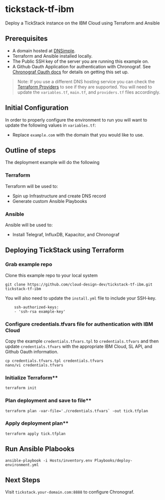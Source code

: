# tickstack-tf-ibm
Deploy a TickStack instance on the IBM Cloud using Terraform and Ansible

## Prerequisites
 - A domain hosted at [DNSimple](https://dnsimple.com). 
 - Terraform and Ansible installed locally.
 - The Public SSH key of the server you are running this example on. 
 - A Github Oauth Application for authentication with Chronograf. See [Chronograf Oauth docs](https://docs.influxdata.com/chronograf/v1.5/administration/managing-security/#creating-github-oauth-2-0-applications) for details on getting this set up. 

> Note: If you use a different DNS hosting service you can check the [Terraform Providers](https://www.terraform.io/docs/providers/index.html) to see if they are supported. You will need to update the `variables.tf`, `main.tf`, and `providers.tf` files accordingly.

## Initial Configuration
In order to properly configure the environment to run you will want to update the following values in `variables.tf`:

 - Replace `example.com` with the domain that you would like to use.

## Outline of steps
The deployment example will do the following

### Terraform
Terraform will be used to:
 - Spin up Infrastructure and create DNS record 
 - Generate custom Ansible Playbooks
 
### Ansible
Ansible will be used to:
 - Install Telegraf, InfluxDB, Kapacitor, and Chronograf
 
## Deploying TickStack using Terraform
### Grab example repo
Clone this example repo to your local system

```
git clone https://github.com/cloud-design-dev/tickstack-tf-ibm.git
tickstack-tf-ibm
```

You will also need to update the `install.yml` file to include your SSH-key. 

```
    ssh-authorized-keys:
    - 'ssh-rsa example-key'
```

### Configure credentials.tfvars file for authentication with IBM Cloud
Copy the example `credentials.tfvars.tpl` to `credentials.tfvars` and then update `credentials.tfvars` with the appropriate IBM Cloud, SL API, and Github Oauth information. 

```
cp credentials.tfvars.tpl credentials.tfvars
nano/vi credentials.tfvars
```

### Initialize Terraform** 
```
terraform init 
```

### Plan deployment and save to file**

```
terraform plan -var-file='./credentials.tfvars` -out tick.tfplan
```

### Apply deployment plan** 

```
terraform apply tick.tfplan
```

## Run Ansible Plabooks 

```
ansible-playbook -i Hosts/inventory.env Playbooks/deploy-environment.yml
```

## Next Steps

Visit `tickstack.your-domain.com:8888` to configure Chronograf. 

